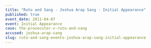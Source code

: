 ```yaml
---
title: "Ruto and Sang - Joshua Arap Sang - Initial Appearance"
published: true
event_date: 2011-04-07
event: Initial Appearance
case: the-prosecutor-v-ruto-and-sang
accused: joshua-arap-sang
slug: ruto-and-sang-events-joshua-arap-sang-initial-appearance
---
```

